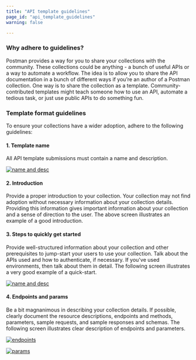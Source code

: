 ```yaml
---
title: "API template guidelines"
page_id: "api_template_guidelines"
warning: false

---
```


### Why adhere to guidelines?

Postman provides a way for you to share your collections with the community. These collections could be anything - a bunch of useful APIs or a way to automate a workflow. The idea is to allow you to share the API documentation in a bunch of different ways if you’re an author of a Postman collection. One way is to share the collection as a template. Community-contributed templates might teach someone how to use an API, automate a tedious task, or just use public APIs to do something fun.

### Template format guidelines

To ensure your collections have a wider adoption, adhere to the following guidelines:

#### 1. Template name
   
All API template submissions must contain a name and description. 

   [![name and desc](https://s3.amazonaws.com/postman-static-getpostman-com/postman-docs/API-Network-Templates1.png)](https://s3.amazonaws.com/postman-static-getpostman-com/postman-docs/API-Network-Templates1.png)

#### 2. Introduction

Provide a proper introduction to your collection. Your collection may not find adoption without necessary information about your collection details. Providing this information gives important information about your collection and a sense of direction to the user. The above screen illustrates an example of a good introduction. 

#### 3. Steps to quickly get started

Provide well-structured information about your collection and other prerequisites to jump-start your users to use your collection. Talk about the APIs used and how to authenticate, if necessary. If you've used environments, then talk about them in detail. The following screen illustrates a very good example of a quick-start. 

[![name and desc](https://s3.amazonaws.com/postman-static-getpostman-com/postman-docs/API-Network-Templates2.png)](https://s3.amazonaws.com/postman-static-getpostman-com/postman-docs/API-Network-Templates2.png)


#### 4. Endpoints and params

Be a bit magnanimous in describing your collection details. If possible, clearly document the resource descriptions, endpoints and methods, parameters, sample requests, and sample responses and schemas. The following screen illustrates clear description of endpoints and parameters. 

[![endpoints](https://s3.amazonaws.com/postman-static-getpostman-com/postman-docs/API-Network-Templates3.png)](https://s3.amazonaws.com/postman-static-getpostman-com/postman-docs/API-Network-Templates3.png)



[![params](https://s3.amazonaws.com/postman-static-getpostman-com/postman-docs/API-Network-Templates4.png)](https://s3.amazonaws.com/postman-static-getpostman-com/postman-docs/API-Network-Templates4.png)